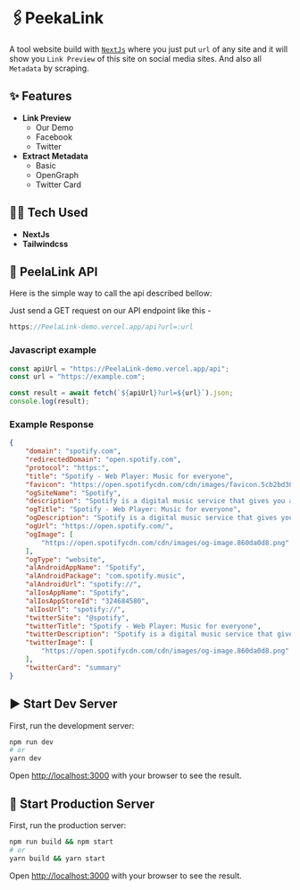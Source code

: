 # 🖇️PeekaLink



A tool website build with [`NextJs`](https://nextjs.org) where you just put `url` of any site and it will show you `Link Preview` of this site on social media sites.
And also all `Metadata` by scraping.

## ✨ Features

- **Link Preview**
  - Our Demo
  - Facebook
  - Twitter
- **Extract Metadata**
  - Basic
  - OpenGraph
  - Twitter Card

## 👨‍💻 Tech Used

- **NextJs**
- **Tailwindcss**

##  🚀 PeelaLink API

Here is the simple way to call the api described bellow:

Just send a GET request on our API endpoint like this -

```js
https://PeelaLink-demo.vercel.app/api?url=:url
```

### Javascript example

```js
const apiUrl = "https://PeelaLink-demo.vercel.app/api";
const url = "https://example.com";

const result = await fetch(`${apiUrl}?url=${url}`).json;
console.log(result);
```

### Example Response

```json
{
    "domain": "spotify.com",
    "redirectedDomain": "open.spotify.com",
    "protocol": "https:",
    "title": "Spotify - Web Player: Music for everyone",
    "favicon": "https://open.spotifycdn.com/cdn/images/favicon.5cb2bd30.ico",
    "ogSiteName": "Spotify",
    "description": "Spotify is a digital music service that gives you access to millions of songs.",
    "ogTitle": "Spotify - Web Player: Music for everyone",
    "ogDescription": "Spotify is a digital music service that gives you access to millions of songs.",
    "ogUrl": "https://open.spotify.com/",
    "ogImage": [
        "https://open.spotifycdn.com/cdn/images/og-image.860da0d8.png"
    ],
    "ogType": "website",
    "alAndroidAppName": "Spotify",
    "alAndroidPackage": "com.spotify.music",
    "alAndroidUrl": "spotify://",
    "alIosAppName": "Spotify",
    "alIosAppStoreId": "324684580",
    "alIosUrl": "spotify://",
    "twitterSite": "@spotify",
    "twitterTitle": "Spotify - Web Player: Music for everyone",
    "twitterDescription": "Spotify is a digital music service that gives you access to millions of songs.",
    "twitterImage": [
        "https://open.spotifycdn.com/cdn/images/og-image.860da0d8.png"
    ],
    "twitterCard": "summary"
}
```

## ▶️ Start Dev Server

First, run the development server:

```bash
npm run dev
# or
yarn dev
```

Open [http://localhost:3000](http://localhost:3000) with your browser to see the result.

## 🚀 Start Production Server

First, run the production server:

```bash
npm run build && npm start
# or
yarn build && yarn start
```

Open [http://localhost:3000](http://localhost:3000) with your browser to see the result.
